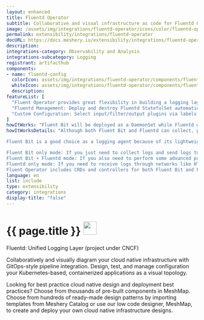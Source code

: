 ```yaml
---
layout: enhanced
title: Fluentd Operator
subtitle: Collaborative and visual infrastructure as code for Fluentd Operator
image: /assets/img/integrations/fluentd-operator/icons/color/fluentd-operator-color.svg
permalink: extensibility/integrations/fluentd-operator
docURL: https://docs.meshery.io/extensibility/integrations/fluentd-operator
description: 
integrations-category: Observability and Analysis
integrations-subcategory: Logging
registrant: artifacthub
components: 
- name: fluentd-config
  colorIcon: assets/img/integrations/fluentd-operator/components/fluentd-config/icons/color/fluentd-config-color.svg
  whiteIcon: assets/img/integrations/fluentd-operator/components/fluentd-config/icons/white/fluentd-config-white.svg
  description: 
featureList: [
  "Fluent Operator provides great flexibility in building a logging layer based on Fluent Bit and Fluentd.",
  "Fluentd Management: Deploy and destroy Fluentd StatefulSet automatically.",
  "Custom Configuration: Select input/filter/output plugins via labels."
]
howItWorks: "Fluent Bit will be deployed as a DaemonSet while Fluentd will be deployed as a StatefulSet. "
howItWorksDetails: "Although both Fluent Bit and Fluentd can collect, process(parse and filter) and then forward log to the final destinations, still they have strengths in different aspects.

Fluent Bit is a good choice as a logging agent because of its lightweight and efficiency, while Fluentd is more powerful to perform advanced processing on logs because of its rich plugins.

Fluent Bit only mode: If you just need to collect logs and send logs to the final destinations, all you need is Fluent Bit.
Fluent Bit + Fluentd mode: If you also need to perform some advanced processing on the logs collected or send to more sinks, then you also need Fluentd.
Fluentd only mode: If you need to receive logs through networks like HTTP or Syslog and then process and send the log to the final sinks, you only need Fluentd.
Fluent Operator includes CRDs and controllers for both Fluent Bit and Fluentd which allows you to config your log processing pipelines in the 3 modes mentioned above as you wish."
language: en
list: include
type: extensibility
category: integrations
display-title: "false"
---
```

<h1>{{ page.title }} <img src="{{ page.image }}" style="width: 35px; height: 35px;" /></h1>

<p>
Fluentd: Unified Logging Layer (project under CNCF)
</p>
<p>
    Collaboratively and visually diagram your cloud native infrastructure with GitOps-style pipeline integration. Design, test, and manage configuration your Kubernetes-based, containerized applications as a visual topology.
</p>
<p>
    Looking for best practice cloud native design and deployment best practices? Choose from thousands of pre-built components in MeshMap. Choose from hundreds of ready-made design patterns by importing templates from Meshery Catalog or use our low code designer, MeshMap, to create and deploy your own cloud native infrastructure designs.
</p>

